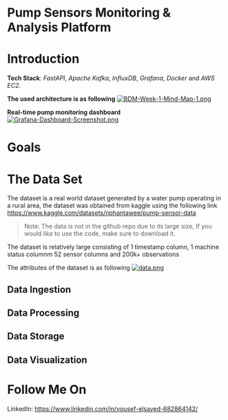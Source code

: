 # Pump Sensors Monitoring & Analysis Platform

# Introduction


**Tech Stack**: *FastAPI*, *Apache Kafka*, *InfluxDB*, *Grafana*, *Docker* and *AWS EC2*.

**The used architecture is as following**
[![BDM-Week-1-Mind-Map-1.png](https://i.postimg.cc/cJ1RHkqW/BDM-Week-1-Mind-Map-1.png)](https://postimg.cc/RW86pRVp)

**Real-time pump monitoring dashboard**
[![Grafana-Dashboard-Screenshot.png](https://i.postimg.cc/SR0qjhSK/Grafana-Dashboard-Screenshot.png)](https://postimg.cc/hz0N3N7F)
# Goals


# The Data Set
The dataset is a real world dataset generated by a water pump operating in a rural area, the dataset was obtained from kaggle using the following link https://www.kaggle.com/datasets/nphantawee/pump-sensor-data

> Note: The data is not in the github repo due to its large size, If you would like to use the code, make sure to download it.

The dataset is relatively large consisting of 1 timestamp column, 1 machine status columnm 52 sensor columns and 200k+ observations

The attributes of the dataset is as following
[![data.png](https://i.postimg.cc/B6jQXp2m/data.png)](https://postimg.cc/dkKKf8HC)
## Data Ingestion
## Data Processing
## Data Storage
## Data Visualization


# Follow Me On
LinkedIn: https://www.linkedin.com/in/yousef-elsayed-682864142/
